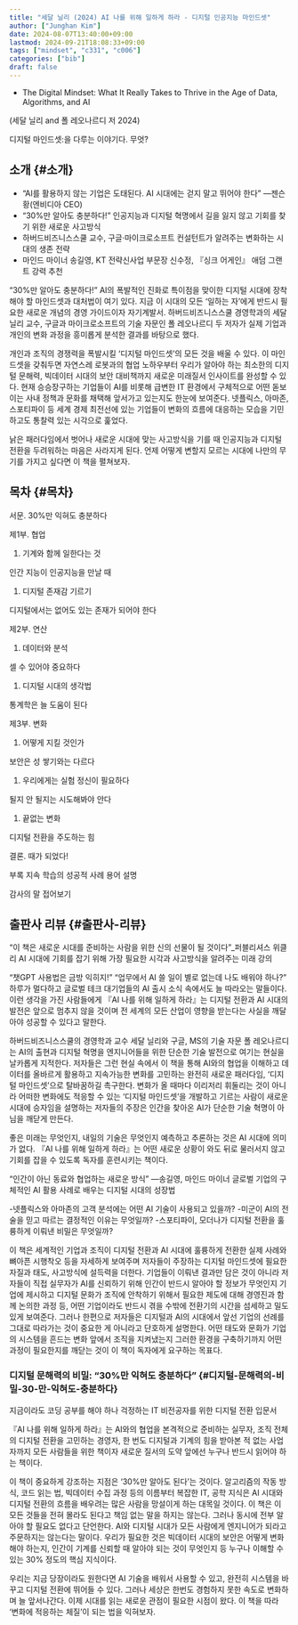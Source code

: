 ```yaml
---
title: "세달 닐리 (2024) AI 나를 위해 일하게 하라 - 디지털 인공지능 마인드셋"
author: ["Junghan Kim"]
date: 2024-08-07T13:40:00+09:00
lastmod: 2024-09-21T18:08:33+09:00
tags: ["mindset", "c331", "c006"]
categories: ["bib"]
draft: false
---
```


-   The Digital Mindset: What It Really Takes to Thrive in the Age of Data, Algorithms, and AI

(세달 닐리 and 폴 레오나르디 저 2024)

디지털 마인드셋:을 다루는 이야기다. 무엇?


## 소개 {#소개}

-   “AI를 활용하지 않는 기업은 도태된다. AI 시대에는 걷지 말고 뛰어야 한다” ―젠슨 황(엔비디아 CEO)
-   “30%만 알아도 충분하다!” 인공지능과 디지털 혁명에서 길을 잃지 않고 기회를 찾기 위한 새로운 사고방식
-   하버드비즈니스스쿨 교수, 구글·마이크로소프트 컨설턴트가 알려주는 변화하는 시대의 생존 전략
-   마인드 마이너 송길영, KT 전략신사업 부문장 신수정, 『싱크 어게인』 애덤 그랜트 강력 추천

“30%만 알아도 충분하다!” AI의 폭발적인 진화로 특이점을 맞이한 디지털 시대에 장착해야 할 마인드셋과 대처법이 여기 있다. 지금 이 시대의 모든 ‘일하는 자’에게 반드시 필요한 새로운 개념의 경영 가이드이자 자기계발서. 하버드비즈니스스쿨 경영학과의 세달 닐리 교수, 구글과 마이크로소프트의 기술 자문인 폴 레오나르디 두 저자가 실제 기업과 개인의 변화 과정을 흥미롭게 분석한 결과를 바탕으로 했다.

개인과 조직의 경쟁력을 폭발시킬 ‘디지털 마인드셋’의 모든 것을 배울 수 있다. 이 마인드셋을 갖춰두면 자연스레 로봇과의 협업 노하우부터 우리가 알아야 하는 최소한의 디지털 문해력, 빅데이터 시대의 보안 대비책까지 새로운 미래질서 인사이트를 완성할 수 있다. 현재 승승장구하는 기업들이 AI를 비롯해 급변한 IT 환경에서 구체적으로 어떤 돋보이는 사내 정책과 문화를 채택해 앞서가고 있는지도 한눈에 보여준다. 넷플릭스, 아마존, 스포티파이 등 세계 경제 최전선에 있는 기업들이 변화의 흐름에 대응하는 모습을 기민하고도 통찰력 있는 시각으로 훑었다.

낡은 패러다임에서 벗어나 새로운 시대에 맞는 사고방식을 기를 때 인공지능과 디지털 전환을 두려워하는 마음은 사라지게 된다. 언제 어떻게 변할지 모르는 시대에 나만의 무기를 가지고 싶다면 이 책을 펼쳐보자.


## 목차 {#목차}

서문. 30%만 익혀도 충분하다

제1부. 협업

1.  기계와 함께 일한다는 것

인간 지능이 인공지능을 만날 때

1.  디지털 존재감 기르기

디지털에서는 없어도 있는 존재가 되어야 한다

제2부. 연산

1.  데이터와 분석

셀 수 있어야 중요하다

1.  디지털 시대의 생각법

통계학은 늘 도움이 된다

제3부. 변화

1.  어떻게 지킬 것인가

보안은 성 쌓기와는 다르다

1.  우리에게는 실험 정신이 필요하다

될지 안 될지는 시도해봐야 안다

1.  끝없는 변화

디지털 전환을 주도하는 힘

결론. 때가 되었다!

부록 지속 학습의 성공적 사례 용어 설명

감사의 말 접어보기


## 출판사 리뷰 {#출판사-리뷰}

“이 책은 새로운 시대를 준비하는 사람을 위한 신의 선물이 될 것이다”_퍼블리셔스 위클리 AI 시대에 기회를 잡기 위해 가장 필요한 시각과 사고방식을 알려주는 미래 강의

“챗GPT 사용법은 금방 익히지!” “업무에서 AI 쓸 일이 별로 없는데 나도 배워야 하나?” 하루가 멀다하고 글로벌 테크 대기업들의 AI 출시 소식 속에서도 늘 따라오는 말들이다. 이런 생각을 가진 사람들에게 『AI 나를 위해 일하게 하라』는 디지털 전환과 AI 시대의 발전은 앞으로 멈추지 않을 것이며 전 세계의 모든 산업이 영향을 받는다는 사실을 깨달아야 성공할 수 있다고 말한다.

하버드비즈니스스쿨의 경영학과 교수 세달 닐리와 구글, MS의 기술 자문 폴 레오나르디는 AI의 출현과 디지털 혁명을 엔지니어들을 위한 단순한 기술 발전으로 여기는 현실을 날카롭게 지적한다. 저자들은 그런 현실 속에서 이 책을 통해 AI와의 협업을 이해하고 데이터를 올바르게 활용하고 지속가능한 변화를 고민하는 완전히 새로운 패러다임, ‘디지털 마인드셋’으로 탈바꿈하길 촉구한다. 변화가 올 때마다 이리저리 휘둘리는 것이 아니라 어떠한 변화에도 적응할 수 있는 ‘디지털 마인드셋’을 개발하고 기르는 사람이 새로운 시대에 승자임을 설명하는 저자들의 주장은 인간을 찾아온 AI가 단순한 기술 혁명이 아님을 깨닫게 만든다.

좋은 미래는 무엇인지, 내일의 기술은 무엇인지 예측하고 추론하는 것은 AI 시대에 의미가 없다. 『AI 나를 위해 일하게 하라』는 어떤 새로운 상황이 와도 뒤로 물러서지 않고 기회를 잡을 수 있도록 독자를 훈련시키는 책이다.

“인간이 아닌 동료와 협업하는 새로운 방식” ―송길영, 마인드 마이너 글로벌 기업의 구체적인 AI 활용 사례로 배우는 디지털 시대의 성장법

-넷플릭스와 아마존의 고객 분석에는 어떤 AI 기술이 사용되고 있을까? -미군이 AI의 전술을 믿고 따르는 결정적인 이유는 무엇일까? -스포티파이, 모더나가 디지털 전환을 훌륭하게 이뤄낸 비밀은 무엇일까?

이 책은 세계적인 기업과 조직이 디지털 전환과 AI 시대에 훌륭하게 전환한 실제 사례와 뼈아픈 시행착오 등을 자세하게 보여주며 저자들이 주장하는 디지털 마인드셋에 필요한 자질과 태도, 사고방식에 설득력을 더한다. 기업들이 이뤄낸 결과만 담은 것이 아니라 저자들이 직접 실무자가 AI를 신뢰하기 위해 인간이 반드시 알아야 할 정보가 무엇인지 기업에 제시하고 디지털 문화가 조직에 안착하기 위해서 필요한 제도에 대해 경영진과 함께 논의한 과정 등, 어떤 기업이라도 반드시 겪을 수밖에 전환기의 시간을 섬세하고 밀도 있게 보여준다. 그러나 한편으로 저자들은 디지털과 AI의 시대에서 앞선 기업의 선례를 그대로 따라가는 것이 중요한 게 아니라고 단호하게 설명한다. 어떤 태도와 문화가 기업의 시스템을 흔드는 변화 앞에서 조직을 지켜냈는지 그러한 환경을 구축하기까지 어떤 과정이 필요한지를 깨닫는 것이 이 책이 독자에게 요구하는 목표다.


### 디지털 문해력의 비밀: “30%만 익혀도 충분하다” {#디지털-문해력의-비밀-30-만-익혀도-충분하다}

지금이라도 코딩 공부를 해야 하나 걱정하는 IT 비전공자를 위한 디지털 전환 입문서

『AI 나를 위해 일하게 하라』는 AI와의 협업을 본격적으로 준비하는 실무자, 조직 전체의 디지털 전환을 고민하는 경영자, 한 번도 디지털과 기계의 힘을 받아본 적 없는 사업자까지 모든 사람들을 위한 책이자 새로운 질서의 도약 앞에선 누구나 반드시 읽어야 하는 책이다.

이 책이 중요하게 강조하는 지점은 ‘30%만 알아도 된다’는 것이다. 알고리즘의 작동 방식, 코드 읽는 법, 빅데이터 수집 과정 등의 이름부터 복잡한 IT, 공학 지식은 AI 시대와 디지털 전환의 흐름을 배우려는 많은 사람을 망설이게 하는 대목일 것이다. 이 책은 이 모든 것들을 전혀 몰라도 된다고 책임 없는 말을 하지는 않는다. 그러나 동시에 전부 알아야 할 필요도 없다고 단언한다. AI와 디지털 시대가 모든 사람에게 엔지니어가 되라고 주문하지는 않는다는 말이다. 우리가 필요한 것은 빅데이터 시대의 보안은 어떻게 변화해야 하는지, 인간이 기계를 신뢰할 때 알아야 되는 것이 무엇인지 등 누구나 이해할 수 있는 30% 정도의 핵심 지식이다.

우리는 지금 당장이라도 원한다면 AI 기술을 배워서 사용할 수 있고, 완전히 시스템을 바꾸고 디지털 전환에 뛰어들 수 있다. 그러나 세상은 한번도 경험하지 못한 속도로 변화하며 늘 앞서나간다. 이제 시대를 읽는 새로운 관점이 필요한 시점이 왔다. 이 책을 따라 ‘변화에 적응하는 체질’이 되는 법을 익혀보자.
